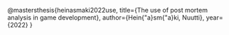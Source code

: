 @mastersthesis{heinasmaki2022use,
  title={The use of post mortem analysis in game development},
  author={Hein{\"a}sm{\"a}ki, Nuutti},
  year={2022}
}